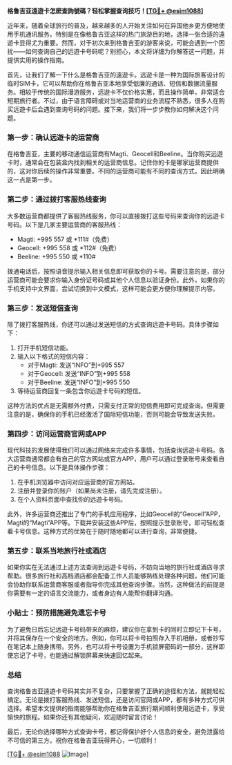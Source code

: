 **格鲁吉亚遠遊卡怎麽查詢號碼？轻松掌握查询技巧！[[TG💪+ @esim1088](https://t.me/s/esim1088)]**

近年来，随着全球旅行的普及，越来越多的人开始关注如何在异国他乡更方便地使用手机通讯服务。特别是在像格鲁吉亚这样的热门旅游目的地，选择一张合适的遠遊卡显得尤为重要。然而，对于初次来到格鲁吉亚的游客来说，可能会遇到一个困扰——如何查询自己的远遊卡号码呢？别担心，本文将详细为你解答这一问题，并提供实用的操作指南。

首先，让我们了解一下什么是格鲁吉亚的遠遊卡。远遊卡是一种为国际旅客设计的临时SIM卡，它可以帮助你在格鲁吉亚本地享受低廉的通话、短信和数据流量服务。相较于传统的国际漫游服务，远遊卡不仅价格实惠，而且操作简单，非常适合短期旅行者。不过，由于语言障碍或对当地运营商的业务流程不熟悉，很多人在购买远遊卡后会遇到查询号码的问题。接下来，我们将一步步教你如何解决这个问题。

### **第一步：确认远遊卡的运营商**
在格鲁吉亚，主要的移动通信运营商有Magti、Geocell和Beeline。当你购买远遊卡时，通常会在包装盒内找到相关的运营商信息。记住你的卡是哪家运营商提供的，这对你后续的操作非常重要。不同的运营商可能有不同的查询方式，因此明确这一点是第一步。

### **第二步：通过拨打客服热线查询**
大多数运营商都提供了客服热线服务，你可以直接拨打这些号码来查询你的远遊卡号码。以下是几家主要运营商的客服热线：

- Magti: +995 557 或 *111#（免费）
- Geocell: +995 558 或 *112#（免费）
- Beeline: +995 550 或 *110#

拨通电话后，按照语音提示输入相关信息即可获取你的卡号。需要注意的是，部分运营商可能会要求你输入身份证号码或其他个人信息以验证身份。此外，如果你的手机支持中文界面，尝试切换到中文模式，这样可能会更方便你理解提示内容。

### **第三步：发送短信查询**
除了拨打客服热线，你还可以通过发送短信的方式查询远遊卡号码。具体步骤如下：

1. 打开手机短信功能。
2. 输入以下格式的短信内容：
   - 对于Magti: 发送“INFO”到+995 557
   - 对于Geocell: 发送“INFO”到+995 558
   - 对于Beeline: 发送“INFO”到+995 550
3. 等待运营商回复一条包含你远遊卡号码的短信。

这种方法的优点是无需额外付费，只需支付正常的短信费用即可完成查询。但需要注意的是，确保你的手机已经激活了国际短信功能，否则可能会导致发送失败。

### **第四步：访问运营商官网或APP**
现代科技的发展使得我们可以通过网络来完成许多事情，包括查询远遊卡号码。各大运营商通常都会有自己的官方网站或官方APP，用户可以通过登录账号来查看自己的卡号信息。以下是具体操作步骤：

1. 在手机浏览器中访问对应运营商的官方网站。
2. 注册并登录你的账户（如果尚未注册，请先完成注册）。
3. 在个人资料页面中查找你的远遊卡号码。

此外，许多运营商还推出了专门的手机应用程序，比如Geocell的“Geocell”APP，Magti的“Magti”APP等。下载并安装这些APP后，按照提示登录账号，即可轻松查看卡号信息。这种方式的优势在于随时随地都可以进行查询，非常便捷。

### **第五步：联系当地旅行社或酒店**
如果你实在无法通过上述方法查询到远遊卡号码，不妨向当地的旅行社或酒店寻求帮助。很多旅行社和高档酒店都会配备工作人员能够熟练处理各种问题，他们可能会协助你联系运营商客服或者指导你完成其他查询步骤。当然，这种做法的前提是你需要有一定的语言交流能力，或者身边有人能帮你翻译沟通。

### **小贴士：预防措施避免遗忘卡号**
为了避免日后忘记远遊卡号码带来的麻烦，建议你在拿到卡的同时立即记下卡号，并将其保存在一个安全的地方。例如，你可以将卡号拍照存入手机相册，或者抄写在笔记本上随身携带。另外，也可以将卡号设置为手机锁屏密码的一部分，这样即使忘记了卡号，也能通过解锁屏幕来快速回忆起来。

### **总结**
查询格鲁吉亚遠遊卡号码其实并不复杂，只要掌握了正确的途径和方法，就能轻松搞定。无论是拨打客服热线、发送短信，还是访问官网或APP，都有多种方式可供选择。希望本文提供的指南能够帮助你在格鲁吉亚旅行期间顺利使用远遊卡，享受愉快的旅程。如果你还有其他疑问，欢迎随时留言讨论！

最后，无论你选择哪种方式查询卡号，都记得保护好个人信息的安全，避免泄露给不可信的第三方。祝你在格鲁吉亚玩得开心，一切顺利！

[[TG💪+ @esim1088](https://t.me/s/esim1088) ![Image](https://i.postimg.cc/4NQfJmqS/Snipaste-2025-05-13-00-14-12.png)]